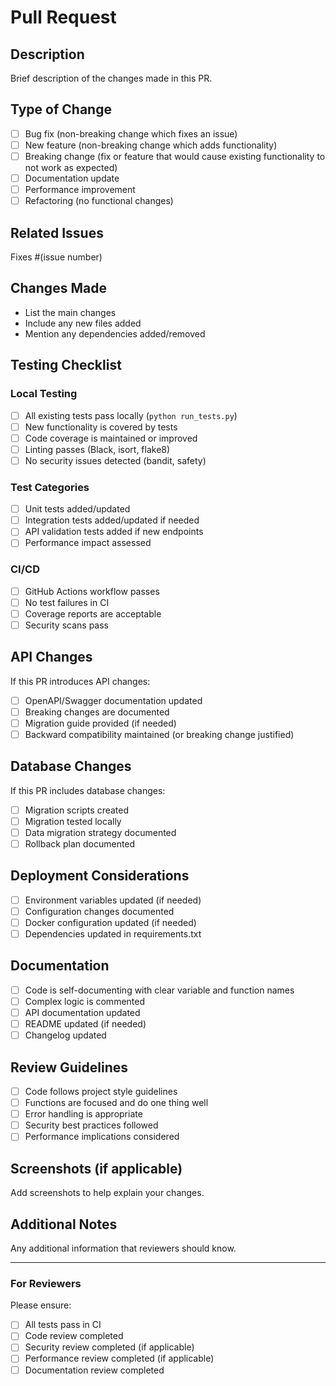 # Pull Request

## Description
Brief description of the changes made in this PR.

## Type of Change
- [ ] Bug fix (non-breaking change which fixes an issue)
- [ ] New feature (non-breaking change which adds functionality)
- [ ] Breaking change (fix or feature that would cause existing functionality to not work as expected)
- [ ] Documentation update
- [ ] Performance improvement
- [ ] Refactoring (no functional changes)

## Related Issues
Fixes #(issue number)

## Changes Made
- List the main changes
- Include any new files added
- Mention any dependencies added/removed

## Testing Checklist

### Local Testing
- [ ] All existing tests pass locally (`python run_tests.py`)
- [ ] New functionality is covered by tests
- [ ] Code coverage is maintained or improved
- [ ] Linting passes (Black, isort, flake8)
- [ ] No security issues detected (bandit, safety)

### Test Categories
- [ ] Unit tests added/updated
- [ ] Integration tests added/updated if needed
- [ ] API validation tests added if new endpoints
- [ ] Performance impact assessed

### CI/CD
- [ ] GitHub Actions workflow passes
- [ ] No test failures in CI
- [ ] Coverage reports are acceptable
- [ ] Security scans pass

## API Changes
If this PR introduces API changes:
- [ ] OpenAPI/Swagger documentation updated
- [ ] Breaking changes are documented
- [ ] Migration guide provided (if needed)
- [ ] Backward compatibility maintained (or breaking change justified)

## Database Changes
If this PR includes database changes:
- [ ] Migration scripts created
- [ ] Migration tested locally
- [ ] Data migration strategy documented
- [ ] Rollback plan documented

## Deployment Considerations
- [ ] Environment variables updated (if needed)
- [ ] Configuration changes documented
- [ ] Docker configuration updated (if needed)
- [ ] Dependencies updated in requirements.txt

## Documentation
- [ ] Code is self-documenting with clear variable and function names
- [ ] Complex logic is commented
- [ ] API documentation updated
- [ ] README updated (if needed)
- [ ] Changelog updated

## Review Guidelines
- [ ] Code follows project style guidelines
- [ ] Functions are focused and do one thing well
- [ ] Error handling is appropriate
- [ ] Security best practices followed
- [ ] Performance implications considered

## Screenshots (if applicable)
Add screenshots to help explain your changes.

## Additional Notes
Any additional information that reviewers should know.

---

### For Reviewers
Please ensure:
- [ ] All tests pass in CI
- [ ] Code review completed
- [ ] Security review completed (if applicable)
- [ ] Performance review completed (if applicable)
- [ ] Documentation review completed
